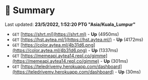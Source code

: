 # 📖 Summary
Last updated: **23/5/2022, 1:52:20 PTG "Asia/Kuala_Lumpur"**

- `GET` [https://shrt.ml](https://shrt.ml) - **Up** (4950ms)
- `GET` [https://hst.aytea.ml/](https://hst.aytea.ml/) - **Up** (4172ms)
- `GET` [https://color.aytea.ml/4b31d6.png](https://color.aytea.ml/4b31d6.png) - **Up** (1337ms)
- `GET` [https://memeapi.aytea14.repl.co/gimme](https://memeapi.aytea14.repl.co/gimme) - **Up** (301ms)
- `GET` [https://teledrivemy.herokuapp.com/dashboard](https://teledrivemy.herokuapp.com/dashboard) - **Up** (30ms)
